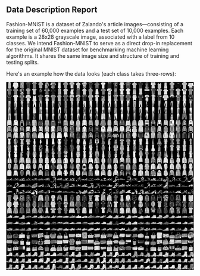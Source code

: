 ## Data Description Report

Fashion-MNIST is a dataset of Zalando's article images—consisting of a training set of 60,000 examples and a test set of 10,000 examples. Each example is a 28x28 grayscale image, associated with a label from 10 classes. We intend Fashion-MNIST to serve as a direct drop-in replacement for the original MNIST dataset for benchmarking machine learning algorithms. It shares the same image size and structure of training and testing splits.  

Here's an example how the data looks (each class takes three-rows):    

![fashion](https://github.com/SWE-Cherry-Pick/fashion-mnist/blob/master/fashion-mnist-sprite.png)


